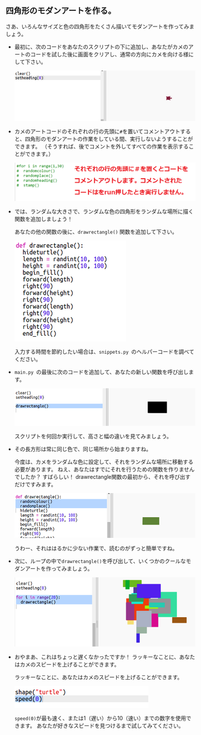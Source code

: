## 四角形のモダンアートを作る。

さあ、いろんなサイズと色の四角形をたくさん描いてモダンアートを作ってみましょう。

+ 最初に、次のコードをあなたのスクリプトの下に追加し、あなたがカメのアートのコードを試した後に画面をクリアし、通常の方向にカメを向ける様にして下さい。
    
    ![スクリーンショット](images/modern-reset.png)

+ カメのアートコードのそれぞれの行の先頭に`#`を置いてコメントアウトすると、四角形のモダンアートの作業をしている間、実行しないようすることができます。 （そうすれば、後でコメントを外してすべての作業を表示することができます。）
    
    ![スクリーンショット](images/modern-comment.png)

+ では、ランダムな大きさで、ランダムな色の四角形をランダムな場所に描く関数を追加しましょう！
    
    あなたの他の関数の後に、`drawrectangle()` 関数を追加して下さい。
    
    ![スクリーンショット](images/modern-rect-function.png)
    
    入力する時間を節約したい場合は、`snippets.py `のヘルパーコードを調べてください。

+ `main.py `の最後に次のコードを追加して、あなたの新しい関数を呼び出します。
    
    ![スクリーンショット](images/modern-call-rect.png)
    
    スクリプトを何回か実行して、高さと幅の違いを見てみましょう。

+ その長方形は常に同じ色で、同じ場所から始まりますね。
    
    今度は、カメをランダムな色に設定して、それをランダムな場所に移動する必要があります。 ねえ、あなたはすでにそれを行うための関数を作りませんでしたか？ すばらしい！ drawrectangle関数の最初から、それを呼び出すだけですみます。
    
    ![スクリーンショット](images/modern-random-rect.png)
    
    うわー、それははるかに少ない作業で、読むのがずっと簡単ですね。

+ 次に、ループの中で`drawrectangle()`を呼び出して、いくつかのクールなモダンアートを作ってみましょう。
    
    ![スクリーンショット](images/modern-rect-art.png)

+ おやまあ、これはちょっと遅くなかったですか！ ラッキーなことに、あなたはカメのスピードを上げることができます。
    
    ラッキーなことに、あなたはカメのスピードを上げることができます。
    
    ![スクリーンショット](images/modern-speed.png)
    
    `speed(0)`が最も速く、または1（遅い）から10（速い）までの数字を使用できます。 あなたが好きなスピードを見つけるまで試してみてください。